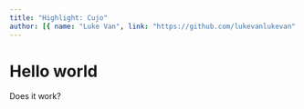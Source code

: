 ```yaml
---
title: "Highlight: Cujo"
author: [{ name: "Luke Van", link: "https://github.com/lukevanlukevan" }]
---
```


# Hello world

Does it work?
